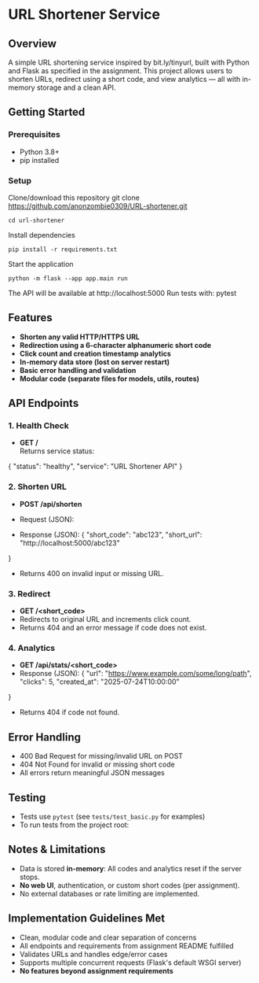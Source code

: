 # URL Shortener Service

## Overview

A simple URL shortening service inspired by bit.ly/tinyurl, built with Python and Flask as specified in the assignment. This project allows users to shorten URLs, redirect using a short code, and view analytics — all with in-memory storage and a clean API.

## Getting Started

### Prerequisites

- Python 3.8+  
- pip installed

### Setup

Clone/download this repository
git clone https://github.com/anonzombie0309/URL-shortener.git
```
cd url-shortener
```
Install dependencies
```
pip install -r requirements.txt
```
Start the application
```
python -m flask --app app.main run
```
The API will be available at http://localhost:5000
Run tests with:
pytest


## Features

- **Shorten any valid HTTP/HTTPS URL**
- **Redirection using a 6-character alphanumeric short code**
- **Click count and creation timestamp analytics**
- **In-memory data store (lost on server restart)**
- **Basic error handling and validation**
- **Modular code (separate files for models, utils, routes)**

## API Endpoints

### 1. Health Check

- **GET /**  
  Returns service status:

{
"status": "healthy",
"service": "URL Shortener API"
}

### 2. Shorten URL

- **POST /api/shorten**
- Request (JSON):

- Response (JSON):
{
"short_code": "abc123",
"short_url": "http://localhost:5000/abc123"

}

- Returns 400 on invalid input or missing URL.

### 3. Redirect

- **GET /<short_code>**
- Redirects to original URL and increments click count.
- Returns 404 and an error message if code does not exist.

### 4. Analytics

- **GET /api/stats/<short_code>**
- Response (JSON):
{
"url": "https://www.example.com/some/long/path",
"clicks": 5,
"created_at": "2025-07-24T10:00:00"

}

- Returns 404 if code not found.


## Error Handling

- 400 Bad Request for missing/invalid URL on POST
- 404 Not Found for invalid or missing short code
- All errors return meaningful JSON messages

## Testing

- Tests use `pytest` (see `tests/test_basic.py` for examples)
- To run tests from the project root:


## Notes & Limitations

- Data is stored **in-memory**: All codes and analytics reset if the server stops.
- **No web UI**, authentication, or custom short codes (per assignment).
- No external databases or rate limiting are implemented.

## Implementation Guidelines Met

- Clean, modular code and clear separation of concerns
- All endpoints and requirements from assignment README fulfilled
- Validates URLs and handles edge/error cases
- Supports multiple concurrent requests (Flask's default WSGI server)
- **No features beyond assignment requirements**

